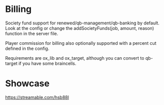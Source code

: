 # Billing

Society fund support for renewed/qb-management/qb-banking by default. Look at the config or change the addSocietyFunds(job, amount, reason) function in the server file.

Player commission for billing also optionally supported with a percent cut defined in the config.

Requirements are ox_lib and ox_target, although you can convert to qb-target if you have some braincells.

# Showcase

https://streamable.com/hsb88l
